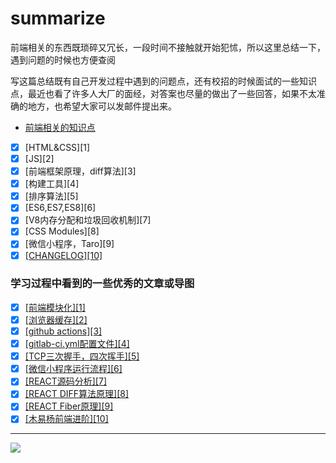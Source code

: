# summarize

前端相关的东西既琐碎又冗长，一段时间不接触就开始犯怵，所以这里总结一下，遇到问题的时候也方便查阅

写这篇总结既有自己开发过程中遇到的问题点，还有校招的时候面试的一些知识点，最近也看了许多人大厂的面经，对答案也尽量的做出了一些回答，如果不太准确的地方，也希望大家可以发邮件提出来。

* [前端相关的知识点](https://github.com/sprout-echo/summarize/issues/1)
- [x] [HTML&CSS][1]
- [x] [JS][2]
- [x] [前端框架原理，diff算法][3]
- [x] [构建工具][4]
- [x] [排序算法][5]
- [x] [ES6,ES7,ES8][6]
- [x] [V8内存分配和垃圾回收机制][7]
- [x] [CSS Modules][8]
- [x] [微信小程序，Taro][9]
- [x] [[CHANGELOG][10]](https://www.yuque.com/docs/share/1a099f1a-1919-4257-9fff-b4ff02be746d#)

### 学习过程中看到的一些优秀的文章或导图
- [x] [[前端模块化][1]](https://www.processon.com/view/link/5c8409bbe4b02b2ce492286a#map)
- [x] [[浏览器缓存][2]](https://www.jianshu.com/p/54cc04190252)
- [x] [[github actions][3]](https://help.github.com/cn/actions/automating-your-workflow-with-github-actions)
- [x] [[gitlab-ci.yml配置文件][4]](https://github.com/Fennay/gitlab-ci-cn)
- [x] [[TCP三次握手，四次挥手][5]](https://mp.weixin.qq.com/s?__biz=MzA5MjQ0Mjk2NA==&mid=2247485179&idx=1&sn=d001b86dfce56f25375f563b3ed1c5e1&chksm=906c5ec0a71bd7d65f4d76a740a031a5c85cf2207e99055ab5aff321532242d30ec367e49aba&mpshare=1&scene=1&srcid=&sharer_sharetime=1575332030602&sharer_shareid=5c25a9bf1f137b3812e262b3174891a5&key=5c9a63b51dbfe0db95993d503b6f2c0680aaf39d7f1e7dd25c4bd993d372361ae1dc2aa770be68ff71aaa1d2bc33e530dbc65c6db15d84db2b58bb96ab0288b84a79f99e0e2d0a636032cb85c9ca17c8&ascene=1&uin=ODk3ODA1ODQx&devicetype=Windows+10&version=62070158&lang=zh_CN&pass_ticket=PT80BJVL8snfJOK1TrMMyTSVXjgq4NaqxU%2FAP4Je5yRd%2BAUfZmAQ3ZFrDc0yYsRz)
- [x] [[微信小程序运行流程][6]](https://juejin.im/post/5afd136551882542682e6ad7)
- [x] [[REACT源码分析][7]](https://react.jokcy.me/book/api/react.html)
- [x] [[REACT DIFF算法原理][8]](https://zhuanlan.zhihu.com/p/20346379)
- [x] [[REACT Fiber原理][9]](http://www.ayqy.net/blog/dive-into-react-fiber/)
- [x] [[木易杨前端进阶][10]](https://muyiy.cn/blog/)
---------------------------------------------------------------------------------------------------------

![](https://pic1.zhimg.com/v2-0454c358dc97314557f3af224d110bf4_r.jpg)
